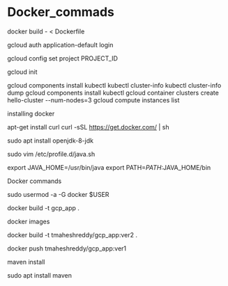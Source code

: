 # Docker_commads

docker build - < Dockerfile




gcloud auth application-default login


gcloud config set project PROJECT_ID

gcloud init


gcloud components install kubectl
kubectl cluster-info
kubectl cluster-info dump
gcloud components install kubectl
gcloud container clusters create hello-cluster --num-nodes=3
gcloud compute instances list


installing docker

apt-get install curl
curl -sSL https://get.docker.com/ | sh


 sudo apt install openjdk-8-jdk
 
 sudo vim /etc/profile.d/java.sh
 
 export JAVA_HOME=/usr/bin/java
export PATH=$PATH:$JAVA_HOME/bin


Docker commands

sudo usermod -a -G docker $USER

docker build -t gcp_app .

docker images

docker build -t tmaheshreddy/gcp_app:ver2 .

docker push tmaheshreddy/gcp_app:ver1


maven install

sudo apt install maven
